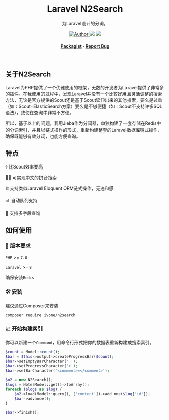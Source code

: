 
<div align="center">
  <h1>Laravel N2Search</h1>

  <p>
    为Laravel设计的分词。
  </p>


<!-- Badges -->
<p>
  <a target="_blank" href="https://ivone.me">
    <img src="https://img.shields.io/badge/Author-Ivone-green" alt="Author" />
  </a>
  <img src="https://img.shields.io/github/license/ivone-liu/laravel-search" />
  <img src="https://img.shields.io/badge/status-testing-red" />
</p>

  <h4>
    <a href="https://packagist.org/packages/ivone/n2search">Packagist</a>
  <span> · </span>
    <a href="https://github.com/ivone-liu/laravel-search/issues">Report Bug</a>
  </h4>
</div>

<br />

<!-- About the Project -->
## 关于N2Search

Laravel为PHP提供了一个优雅使用的框架，无数的开发者为Laravel提供了非常多的插件。在我使用的过程中，发现Laravel并没有一个比较好用且灵活调整的搜索方法，无论是官方提供的Scout还是基于Scout延伸出来的其他搜索，要么是过重（如：Scout+ElasticSearch方案）要么是不够便捷（如：Scout不支持许多SQL语法），致使在查询中非常不方便。

所以，基于以上的问题，我用Jieba作为分词器，单独构建了一套存储在Redis中的分词索引，并且以链式操作的形式，重新构建整套的Laravel数据库链式操作，确保既能够有效分词，也能方便查询。

<!-- 特点 -->
## 特点

🌀 比Scout效率要高

👨‍💻 可实现中文的拼音搜索

⛓ 支持类似Laravel Eloquent ORM链式操作，无违和感

📊 自动队列支持

🎰 支持多字段查询

<!-- How To Use -->
## 如何使用

### 🔧 版本要求

`PHP` >= `7.0`

`Laravel` >= `8`

确保安装`Redis`

### 🛠 安装

建议通过Composer来安装

```shell
composer require ivone/n2search
```

### 📈 开始构建索引

你可以新建一个`Command`，用命令行形式把你的数据表重新构建成搜索索引。

```php
$count = Model::count();
$bar = $this->output->createProgressBar($count);
$bar->setEmptyBarCharacter(' ');
$bar->setProgressCharacter('>');
$bar->setBarCharacter('<comment>=</comment>');

$n2 = new N2Search();
$logs = NotesModel::get()->toArray();
foreach ($logs as $log) {
    $n2->load(Model::query(), ['content'])->add_one($log['id']);
    $bar->advance();
}

$bar->finish();
```

